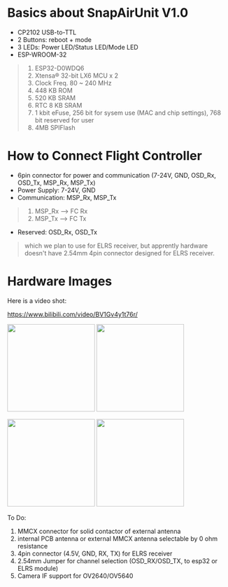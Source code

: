 
# Basics about SnapAirUnit V1.0

* CP2102 USB-to-TTL
* 2 Buttons: reboot + mode
* 3 LEDs: Power LED/Status LED/Mode LED
* ESP-WROOM-32 
> 1. ESP32-D0WDQ6 
> 2. Xtensa® 32-bit LX6 MCU x 2 
> 3. Clock Freq. 80 ~ 240 MHz 
> 4. 448 KB ROM
> 5. 520 KB SRAM
> 6. RTC 8 KB SRAM
> 7. 1 kbit  eFuse, 256 bit for sysem use (MAC and chip settings), 768 bit reserved for user
> 8. 4MB SPIFlash

 # How to Connect Flight Controller

 * 6pin connector for power and communication (7-24V, GND, OSD_Rx, OSD_Tx, MSP_Rx, MSP_Tx)
 * Power Supply: 7-24V, GND
 * Communication: MSP_Rx, MSP_Tx
 > 1. MSP_Rx --> FC Rx
 > 2. MSP_Tx --> FC Tx
 * Reserved: OSD_Rx, OSD_Tx
 > which we plan to use for ELRS receiver, but apprently hardware doesn't have 2.54mm 4pin connector designed for ELRS receiver.


 # Hardware Images

 Here is a video shot:

https://www.bilibili.com/video/BV1Gv4y1t76r/
 

 <image src="./images/snap_air_unit_hw_v10_front.png" width="200"> <image src="./images/snap_air_unit_hw_v10_back.png" width="200">

 <image src="./images/snap_air_unit_hw_v10_front_rel.png" width="200"> <image src="./images/snap_air_unit_hw_v10_back_rel.png" width="200">

 To Do:
 
 1. MMCX connector for solid contactor of external antenna
 2. internal PCB antenna or external MMCX antenna selectable by 0 ohm resistance
 3. 4pin connector (4.5V, GND, RX, TX) for ELRS receiver
 4.  2.54mm Jumper for channel selection (OSD_RX/OSD_TX, to esp32 or ELRS module)
 5. Camera IF support for OV2640/OV5640
